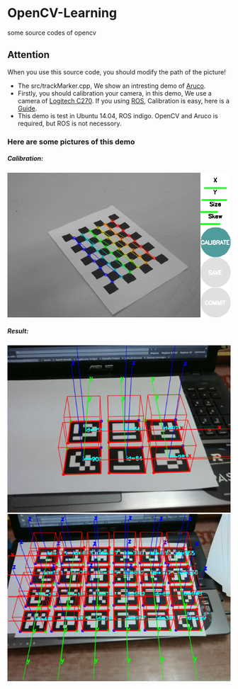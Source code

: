 # OpenCV-Learning
some source codes of opencv

## Attention
When you use this source code, you should modify the path of the picture!

* The src/trackMarker.cpp, We show an intresting demo of [Aruco](http://www.uco.es/investiga/grupos/ava/node/26).
* Firstly, you should calibration your camera, in this demo, We use a camera of 
[Logitech C270](http://www.logitech.com/en-us/product/hd-webcam-c270). If you using [ROS](http://wiki.ros.org), Calibration is easy, here is a [Guide](http://wiki.ros.org/camera_calibration).
* This demo is test in Ubuntu 14.04, ROS indigo. OpenCV and Aruco is required, but ROS is not necessory.

### Here are some pictures of this demo
##### Calibration:
![calibration](image/calibration.png)
##### Result:
![result1](image/result1.png)
![result2](image/result2.png)
